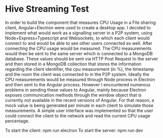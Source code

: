 # Hive Streaming Test

In order to build the component that measures CPU Usage in a File sharing client, Angular+Electron were used to create a desktop app. 
I decided to implement what would work as a signalling server in a P2P system, using Node+Express+Typescript and Websockets, to which each client would connect to and would be able to see other users connected as well. After connecting the CPU usage would be measured.
The CPU measurements would then be sent to the same server which is connected to a MongoDB database. These values should be sent via HTTP Post Request to the server and then stored in a MongoDB collection that stores the information regarding the client identifier, the cpu measurement (in %), the timestamp and the room the client was connected to in the P2P system. 
Ideally the CPU measurements would be measured through Node process in Electron and then sent to the Angular process. However I encountered numerous problems in sending these values to Angular, mainly because Electron exposes communication methods through the window object that is currently not available in the recent versions of Angular. For that reason, a mock value is being generated per minute in each client to simulate those measurements. 
A simple user interface was implemented so that the user could connect the client to the network and read the current CPU usage percentage.

To start the client: npm run electron
To start the server: npm run dev


